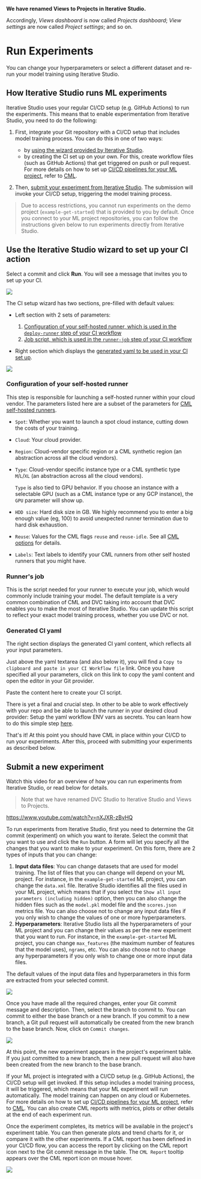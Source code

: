 <admon>

**We have renamed Views to Projects in Iterative Studio.**

Accordingly, _Views dashboard_ is now called _Projects dashboard_; _View
settings_ are now called _Project settings_; and so on.

</admon>

# Run Experiments

You can change your hyperparameters or select a different dataset and re-run
your model training using Iterative Studio.

## How Iterative Studio runs ML experiments

Iterative Studio uses your regular CI/CD setup (e.g. GitHub Actions) to run the
experiments. This means that to enable experimentation from Iterative Studio,
you need to do the following:

1. First, integrate your Git repository with a CI/CD setup that includes model
   training process. You can do this in one of two ways:

   - by
     [using the wizard provided by Iterative Studio](#use-the-iterative-studio-wizard-to-set-up-your-ci-action).
   - by creating the CI set up on your own. For this, create workflow files
     (such as GitHub Actions) that get triggered on push or pull request. For
     more details on how to set up
     [CI/CD pipelines for your ML project](/doc/use-cases/ci-cd-for-machine-learning),
     refer to [CML](https://cml.dev).

2. Then,
   [submit your experiment from Iterative Studio](#submit-a-new-experiment). The
   submission will invoke your CI/CD setup, triggering the model training
   process.

> Due to access restrictions, you cannot run experiments on the demo project
> (`example-get-started`) that is provided to you by default. Once you connect
> to your ML project repositories, you can follow the instructions given below
> to run experiments directly from Iterative Studio.

## Use the Iterative Studio wizard to set up your CI action

Select a commit and click **Run**. You will see a message that invites you to
set up your CI.

![](https://static.iterative.ai/img/studio/set_up_cml_message.png)

The CI setup wizard has two sections, pre-filled with default values:

- Left section with 2 sets of parameters:

  1. [Configuration of your self-hosted runner, which is used in the `deploy-runner` step of your CI workflow](#configuration-of-your-self-hosted-runner)
  2. [Job script, which is used in the `runner-job` step of your CI workflow](#runners-job-script)

- Right section which displays the
  [generated yaml to be used in your CI set up](#ci-yaml).

![](https://static.iterative.ai/img/studio/set_up_cml_full.png)

### Configuration of your self-hosted runner

This step is responsible for launching a self-hosted runner within your cloud
vendor. The parameters listed here are a subset of the parameters for
[CML self-hosted runners](https://cml.dev/doc/self-hosted-runners).

- `Spot`: Whether you want to launch a spot cloud instance, cutting down the
  costs of your training.

- `Cloud`: Your cloud provider.

- `Region`: Cloud-vendor specific region or a CML synthetic region (an
  abstraction across all the cloud vendors).

- `Type`: Cloud-vendor specific instance type or a CML synthetic type
  `M`/`L`/`XL` (an abstraction across all the cloud vendors).

  `Type` is also tied to GPU behavior. If you choose an instance with a
  selectable GPU (such as a CML instance type or any GCP instance), the `GPU`
  parameter will show up.

- `HDD size`: Hard disk size in GB. We highly recommend you to enter a big
  enough value (eg, 100) to avoid unexpected runner termination due to hard disk
  exhaustion.
- `Reuse`: Values for the CML flags `reuse` and `reuse-idle`. See all
  [CML options](https://cml.dev/doc/ref/runner#options) for details.

- `Labels`: Text labels to identify your CML runners from other self hosted
  runners that you might have.

### Runner's job

This is the script needed for your runner to execute your job, which would
commonly include training your model. The default template is a very common
combination of CML and DVC taking into account that DVC enables you to make the
most of Iterative Studio. You can update this script to reflect your exact model
training process, whether you use DVC or not.

### Generated CI yaml

The right section displays the generated CI yaml content, which reflects all
your input parameters.

Just above the yaml textarea (and also below it), you will find a
`Copy to clipboard and paste in your CI Workflow file` link. Once you have
specified all your parameters, click on this link to copy the yaml content and
open the editor in your Git provider.

Paste the content here to create your CI script.

There is yet a final and crucial step. In other to be able to work effectively
with your repo and be able to launch the runner in your desired cloud provider:
Setup the yaml workflow ENV vars as secrets. You can learn how to do this simple
step [here](https://cml.dev/doc/self-hosted-runners#environment-variables).

That's it! At this point you should have CML in place within your CI/CD to run
your experiments. After this, proceed with submitting your experiments as
described below.

## Submit a new experiment

Watch this video for an overview of how you can run experiments from Iterative
Studio, or read below for details.

> Note that we have renamed DVC Studio to Iterative Studio and Views to
> Projects.

https://www.youtube.com/watch?v=nXJXR-zBvHQ

To run experiments from Iterative Studio, first you need to determine the Git
commit (experiment) on which you want to iterate. Select the commit that you
want to use and click the `Run` button. A form will let you specify all the
changes that you want to make to your experiment. On this form, there are 2
types of inputs that you can change:

1. **Input data files**: You can change datasets that are used for model
   training. The list of files that you can change will depend on your ML
   project. For instance, in the `example-get-started` ML project, you can
   change the `data.xml` file. Iterative Studio identifies all the files used in
   your ML project, which means that if you select the
   `Show all input parameters (including hidden)` option, then you can also
   change the hidden files such as the `model.pkl` model file and the
   `scores.json` metrics file. You can also choose not to change any input data
   files if you only wish to change the values of one or more hyperparameters.
2. **Hyperparameters**: Iterative Studio lists all the hyperparameters of your
   ML project and you can change their values as per the new experiment that you
   want to run. For instance, in the `example-get-started` ML project, you can
   change `max_features` (the maximum number of features that the model uses),
   `ngrams`, etc. You can also choose not to change any hyperparameters if you
   only wish to change one or more input data files.

The default values of the input data files and hyperparameters in this form are
extracted from your selected commit.

![](https://static.iterative.ai/img/studio/cml_changes.png)

Once you have made all the required changes, enter your Git commit message and
description. Then, select the branch to commit to. You can commit to either the
base branch or a new branch. If you commit to a new branch, a Git pull request
will automatically be created from the new branch to the base branch. Now, click
on `Commit changes`.

![](https://static.iterative.ai/img/studio/cml_commit.png)

At this point, the new experiment appears in the project's experiment table. If
you just committed to a new branch, then a new pull request will also have been
created from the new branch to the base branch.

If your ML project is integrated with a CI/CD setup (e.g. GitHub Actions), the
CI/CD setup will get invoked. If this setup includes a model training process,
it will be triggered, which means that your ML experiment will run
automatically. The model training can happen on any cloud or Kubernetes. For
more details on how to set up
[CI/CD pipelines for your ML project](/doc/use-cases/ci-cd-for-machine-learning),
refer to [CML](https://cml.dev). You can also create CML reports with metrics,
plots or other details at the end of each experiment run.

Once the experiment completes, its metrics will be available in the project's
experiment table. You can then generate plots and trend charts for it, or
compare it with the other experiments. If a CML report has been defined in your
CI/CD flow, you can access the report by clicking on the CML report icon next to
the Git commit message in the table. The `CML Report` tooltip appears over the
CML report icon on mouse hover.

![](https://static.iterative.ai/img/studio/cml_report_icon.png)

